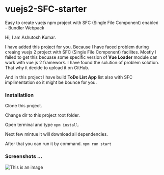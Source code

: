 # vuejs2-SFC-starter 
Easy to create vuejs npm project with SFC (Single File Component) enabled - Bundler Webpack

Hi, I am Ashutosh Kumar.
   
I have added this project for you. Because I have faced problem during creaing vuejs 2 project with SFC (Single File Component) facilites. Mostly I failed to get this becuase some specific version of **Vue Loader** module can work with vue js 2 framework. I have found the solution of problem solution. That why it decide to upload it on GitHub.

And in this project I have build **ToDo List App** list also with SFC implimentation so it might be bounce for you.


### Installatiion 

Clone this project.

Change dir to this project root folder.

Open terminal and type ```npm install```.

Next few mintue it will download all dependencies.

After that you can run it by command.
   `npm run start`

### Screenshots ...

![This is an image](https://github.com/astokum/vuejs2-SFC/blob/main/screenshots/Creating%20vuejs2%20npm%20project%20sfc.png)
